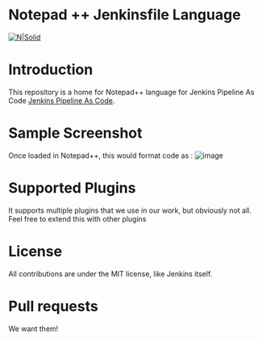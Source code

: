 # Notepad ++ Jenkinsfile Language

[![N|Solid](https://wac-cdn.atlassian.com/dam/jcr:b601a46c-ece6-4cda-94ae-d95b1d94cbfd/Crucible@2x-blue.png?cdnVersion=ji)](https://wac-cdn.atlassian.com/dam/jcr:b601a46c-ece6-4cda-94ae-d95b1d94cbfd/Crucible@2x-blue.png?cdnVersion=ji)

# Introduction

This repository is a home for Notepad++ language for Jenkins Pipeline As Code [Jenkins Pipeline As Code](https://jenkins.io/solutions/pipeline/).

# Sample Screenshot

Once loaded in Notepad++, this would format code as :
![image](https://user-images.githubusercontent.com/13475091/44114286-be63ca88-9fd8-11e8-947a-6fd2daadba72.png)

# Supported Plugins
It supports multiple plugins that we use in our work, but obviously not all. Feel free to extend this with other plugins

# License

All contributions are under the MIT license, like Jenkins itself.

# Pull requests

We want them!
